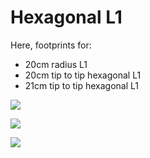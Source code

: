 # Hexagonal L1

Here, footprints for:
* 20cm radius L1
* 20cm tip to tip hexagonal L1
* 21cm tip to tip hexagonal L1

![](./FootprintDiagram_circularL1.png)

![](FootprintDiagram_hexL1_20cm.png)

![](FootprintDiagram_hexL1_21cm.png)
